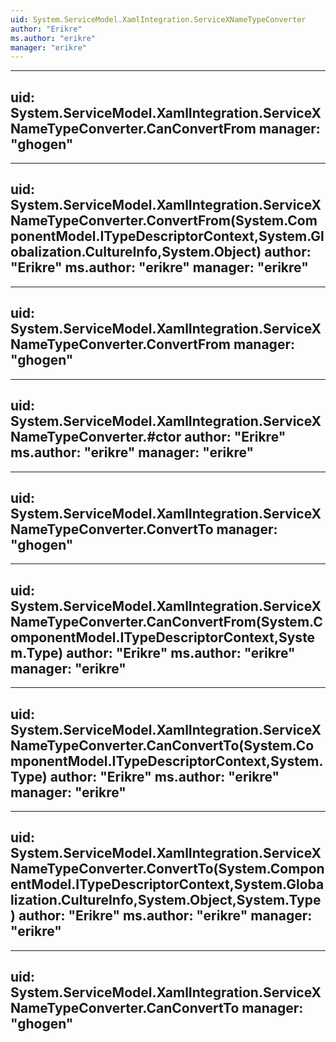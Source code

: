 ```yaml
---
uid: System.ServiceModel.XamlIntegration.ServiceXNameTypeConverter
author: "Erikre"
ms.author: "erikre"
manager: "erikre"
---
```


---
uid: System.ServiceModel.XamlIntegration.ServiceXNameTypeConverter.CanConvertFrom
manager: "ghogen"
---

---
uid: System.ServiceModel.XamlIntegration.ServiceXNameTypeConverter.ConvertFrom(System.ComponentModel.ITypeDescriptorContext,System.Globalization.CultureInfo,System.Object)
author: "Erikre"
ms.author: "erikre"
manager: "erikre"
---

---
uid: System.ServiceModel.XamlIntegration.ServiceXNameTypeConverter.ConvertFrom
manager: "ghogen"
---

---
uid: System.ServiceModel.XamlIntegration.ServiceXNameTypeConverter.#ctor
author: "Erikre"
ms.author: "erikre"
manager: "erikre"
---

---
uid: System.ServiceModel.XamlIntegration.ServiceXNameTypeConverter.ConvertTo
manager: "ghogen"
---

---
uid: System.ServiceModel.XamlIntegration.ServiceXNameTypeConverter.CanConvertFrom(System.ComponentModel.ITypeDescriptorContext,System.Type)
author: "Erikre"
ms.author: "erikre"
manager: "erikre"
---

---
uid: System.ServiceModel.XamlIntegration.ServiceXNameTypeConverter.CanConvertTo(System.ComponentModel.ITypeDescriptorContext,System.Type)
author: "Erikre"
ms.author: "erikre"
manager: "erikre"
---

---
uid: System.ServiceModel.XamlIntegration.ServiceXNameTypeConverter.ConvertTo(System.ComponentModel.ITypeDescriptorContext,System.Globalization.CultureInfo,System.Object,System.Type)
author: "Erikre"
ms.author: "erikre"
manager: "erikre"
---

---
uid: System.ServiceModel.XamlIntegration.ServiceXNameTypeConverter.CanConvertTo
manager: "ghogen"
---
